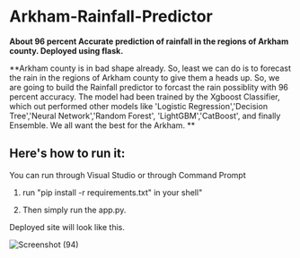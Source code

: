 # Arkham-Rainfall-Predictor
**About 96 percent Accurate prediction of rainfall in the regions of Arkham county. 
Deployed using flask.**

**Arkham county is in bad shape already. So, least we can do is to forecast the rain in the regions of Arkham county to 
give them a heads up. So, we are going to build the Rainfall predictor to forcast the rain possiblity with 96 percent accuracy.
The model had been trained by the Xgboost Classifier, which out performed other models like 'Logistic Regression','Decision Tree','Neural Network','Random Forest',
'LightGBM','CatBoost', and finally Ensemble.
We all want the best for the Arkham.
**

## Here's how to run it:
You can run through Visual Studio or through Command Prompt

1. run "pip install -r requirements.txt" in your shell"

2. Then simply run the app.py. 


Deployed site will look like this.

![Screenshot (94)](https://user-images.githubusercontent.com/72303641/136688139-250512b0-13fa-41b8-9ea6-95b1dfd07979.png)

